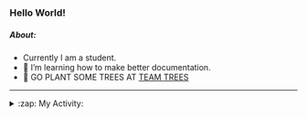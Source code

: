 ### Hello World!

##### About:
- Currently I am a student.
- 🌱 I’m learning how to make better documentation.
- 🌱 GO PLANT SOME TREES AT [TEAM TREES](https://teamtrees.org/)

---
<details>
  <summary>:zap: My Activity:</summary>
  
<!--START_SECTION:waka-->
![Code Time](http://img.shields.io/badge/Code%20Time-1%2C116%20hrs%2014%20mins-blue)

**I'm a Night 🦉** 

```text
🌞 Morning                1408 commits        ██░░░░░░░░░░░░░░░░░░░░░░░   09.25 % 
🌆 Daytime                5284 commits        █████████░░░░░░░░░░░░░░░░   34.71 % 
🌃 Evening                4370 commits        ███████░░░░░░░░░░░░░░░░░░   28.71 % 
🌙 Night                  4160 commits        ███████░░░░░░░░░░░░░░░░░░   27.33 % 
```
📅 **I'm Most Productive on Wednesday** 

```text
Monday                   2300 commits        ████░░░░░░░░░░░░░░░░░░░░░   15.11 % 
Tuesday                  1865 commits        ███░░░░░░░░░░░░░░░░░░░░░░   12.25 % 
Wednesday                3598 commits        ██████░░░░░░░░░░░░░░░░░░░   23.64 % 
Thursday                 1908 commits        ███░░░░░░░░░░░░░░░░░░░░░░   12.53 % 
Friday                   1524 commits        ███░░░░░░░░░░░░░░░░░░░░░░   10.01 % 
Saturday                 1372 commits        ██░░░░░░░░░░░░░░░░░░░░░░░   09.01 % 
Sunday                   2655 commits        ████░░░░░░░░░░░░░░░░░░░░░   17.44 % 
```


📊 **This Week I Spent My Time On** 

```text
🔥 Editors: 
VS Code                  5 hrs 42 mins       █████████████████████████   100.00 % 

🐱‍💻 Projects: 
praise                   4 hrs 25 mins       ███████████████████░░░░░░   77.70 % 
CSF22                    1 hr 16 mins        ██████░░░░░░░░░░░░░░░░░░░   22.23 % 
ai                       0 secs              ░░░░░░░░░░░░░░░░░░░░░░░░░   00.08 % 
```


 Last Updated on 25/04/2023 16:08:46 UTC
<!--END_SECTION:waka-->
</details>
